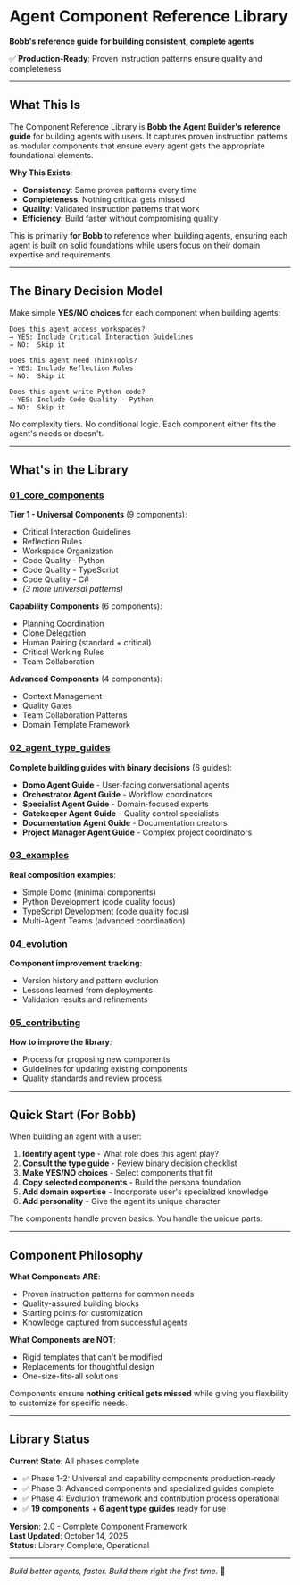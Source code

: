 # Agent Component Reference Library

**Bobb's reference guide for building consistent, complete agents**

✅ **Production-Ready**: Proven instruction patterns ensure quality and completeness

---

## What This Is

The Component Reference Library is **Bobb the Agent Builder's reference guide** for building agents with users. It captures proven instruction patterns as modular components that ensure every agent gets the appropriate foundational elements.

**Why This Exists**:
- **Consistency**: Same proven patterns every time
- **Completeness**: Nothing critical gets missed
- **Quality**: Validated instruction patterns that work
- **Efficiency**: Build faster without compromising quality

This is primarily **for Bobb** to reference when building agents, ensuring each agent is built on solid foundations while users focus on their domain expertise and requirements.

---

## The Binary Decision Model

Make simple **YES/NO choices** for each component when building agents:

```
Does this agent access workspaces?
→ YES: Include Critical Interaction Guidelines
→ NO:  Skip it

Does this agent need ThinkTools?
→ YES: Include Reflection Rules
→ NO:  Skip it

Does this agent write Python code?
→ YES: Include Code Quality - Python
→ NO:  Skip it
```

No complexity tiers. No conditional logic. Each component either fits the agent's needs or doesn't.

---

## What's in the Library

### [01_core_components](./01_core_components/)

**Tier 1 - Universal Components** (9 components):
- Critical Interaction Guidelines
- Reflection Rules
- Workspace Organization
- Code Quality - Python
- Code Quality - TypeScript
- Code Quality - C#
- *(3 more universal patterns)*

**Capability Components** (6 components):
- Planning Coordination
- Clone Delegation
- Human Pairing (standard + critical)
- Critical Working Rules
- Team Collaboration

**Advanced Components** (4 components):
- Context Management
- Quality Gates
- Team Collaboration Patterns
- Domain Template Framework

### [02_agent_type_guides](./02_agent_type_guides/)

**Complete building guides with binary decisions** (6 guides):
- **Domo Agent Guide** - User-facing conversational agents
- **Orchestrator Agent Guide** - Workflow coordinators
- **Specialist Agent Guide** - Domain-focused experts
- **Gatekeeper Agent Guide** - Quality control specialists
- **Documentation Agent Guide** - Documentation creators
- **Project Manager Agent Guide** - Complex project coordinators

### [03_examples](./03_examples/)

**Real composition examples**:
- Simple Domo (minimal components)
- Python Development (code quality focus)
- TypeScript Development (code quality focus)
- Multi-Agent Teams (advanced coordination)

### [04_evolution](./04_evolution/)

**Component improvement tracking**:
- Version history and pattern evolution
- Lessons learned from deployments
- Validation results and refinements

### [05_contributing](./05_contributing/)

**How to improve the library**:
- Process for proposing new components
- Guidelines for updating existing components
- Quality standards and review process

---

## Quick Start (For Bobb)

When building an agent with a user:

1. **Identify agent type** - What role does this agent play?
2. **Consult the type guide** - Review binary decision checklist
3. **Make YES/NO choices** - Select components that fit
4. **Copy selected components** - Build the persona foundation
5. **Add domain expertise** - Incorporate user's specialized knowledge
6. **Add personality** - Give the agent its unique character

The components handle proven basics. You handle the unique parts.

---

## Component Philosophy

**What Components ARE**:
- Proven instruction patterns for common needs
- Quality-assured building blocks
- Starting points for customization
- Knowledge captured from successful agents

**What Components are NOT**:
- Rigid templates that can't be modified
- Replacements for thoughtful design
- One-size-fits-all solutions

Components ensure **nothing critical gets missed** while giving you flexibility to customize for specific needs.

---

## Library Status

**Current State**: All phases complete
- ✅ Phase 1-2: Universal and capability components production-ready
- ✅ Phase 3: Advanced components and specialized guides complete
- ✅ Phase 4: Evolution framework and contribution process operational
- ✅ **19 components** + **6 agent type guides** ready for use

**Version**: 2.0 - Complete Component Framework  
**Last Updated**: October 14, 2025  
**Status**: Library Complete, Operational

---

*Build better agents, faster. Build them right the first time.* 🤖
